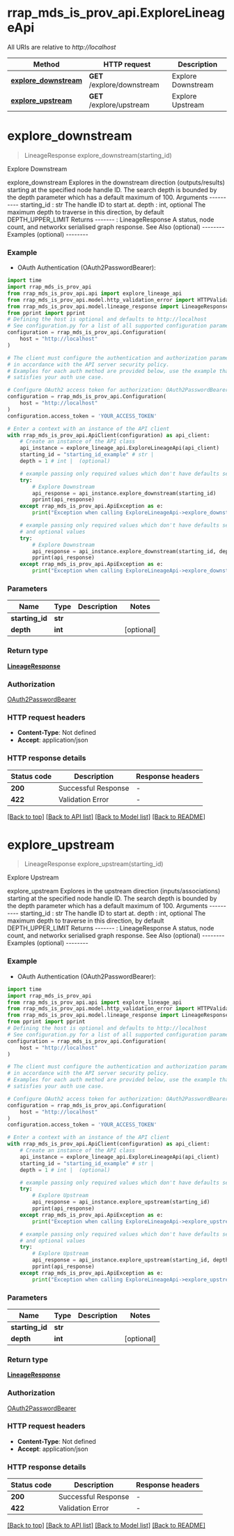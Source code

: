 # rrap_mds_is_prov_api.ExploreLineageApi

All URIs are relative to *http://localhost*

Method | HTTP request | Description
------------- | ------------- | -------------
[**explore_downstream**](ExploreLineageApi.md#explore_downstream) | **GET** /explore/downstream | Explore Downstream
[**explore_upstream**](ExploreLineageApi.md#explore_upstream) | **GET** /explore/upstream | Explore Upstream


# **explore_downstream**
> LineageResponse explore_downstream(starting_id)

Explore Downstream

explore_downstream Explores in the downstream direction (outputs/results) starting at the specified node handle ID. The search  depth is bounded by the depth parameter which has a default maximum of 100.  Arguments ---------- starting_id : str     The handle ID to start at. depth : int, optional     The maximum depth to traverse in this direction, by default DEPTH_UPPER_LIMIT  Returns -------  : LineageResponse     A status, node count, and networkx serialised graph response.  See Also (optional) --------  Examples (optional) --------

### Example

* OAuth Authentication (OAuth2PasswordBearer):

```python
import time
import rrap_mds_is_prov_api
from rrap_mds_is_prov_api.api import explore_lineage_api
from rrap_mds_is_prov_api.model.http_validation_error import HTTPValidationError
from rrap_mds_is_prov_api.model.lineage_response import LineageResponse
from pprint import pprint
# Defining the host is optional and defaults to http://localhost
# See configuration.py for a list of all supported configuration parameters.
configuration = rrap_mds_is_prov_api.Configuration(
    host = "http://localhost"
)

# The client must configure the authentication and authorization parameters
# in accordance with the API server security policy.
# Examples for each auth method are provided below, use the example that
# satisfies your auth use case.

# Configure OAuth2 access token for authorization: OAuth2PasswordBearer
configuration = rrap_mds_is_prov_api.Configuration(
    host = "http://localhost"
)
configuration.access_token = 'YOUR_ACCESS_TOKEN'

# Enter a context with an instance of the API client
with rrap_mds_is_prov_api.ApiClient(configuration) as api_client:
    # Create an instance of the API class
    api_instance = explore_lineage_api.ExploreLineageApi(api_client)
    starting_id = "starting_id_example" # str | 
    depth = 1 # int |  (optional)

    # example passing only required values which don't have defaults set
    try:
        # Explore Downstream
        api_response = api_instance.explore_downstream(starting_id)
        pprint(api_response)
    except rrap_mds_is_prov_api.ApiException as e:
        print("Exception when calling ExploreLineageApi->explore_downstream: %s\n" % e)

    # example passing only required values which don't have defaults set
    # and optional values
    try:
        # Explore Downstream
        api_response = api_instance.explore_downstream(starting_id, depth=depth)
        pprint(api_response)
    except rrap_mds_is_prov_api.ApiException as e:
        print("Exception when calling ExploreLineageApi->explore_downstream: %s\n" % e)
```


### Parameters

Name | Type | Description  | Notes
------------- | ------------- | ------------- | -------------
 **starting_id** | **str**|  |
 **depth** | **int**|  | [optional]

### Return type

[**LineageResponse**](LineageResponse.md)

### Authorization

[OAuth2PasswordBearer](../README.md#OAuth2PasswordBearer)

### HTTP request headers

 - **Content-Type**: Not defined
 - **Accept**: application/json


### HTTP response details

| Status code | Description | Response headers |
|-------------|-------------|------------------|
**200** | Successful Response |  -  |
**422** | Validation Error |  -  |

[[Back to top]](#) [[Back to API list]](../README.md#documentation-for-api-endpoints) [[Back to Model list]](../README.md#documentation-for-models) [[Back to README]](../README.md)

# **explore_upstream**
> LineageResponse explore_upstream(starting_id)

Explore Upstream

explore_upstream Explores in the upstream direction (inputs/associations) starting at the specified node handle ID. The search  depth is bounded by the depth parameter which has a default maximum of 100.  Arguments ---------- starting_id : str     The handle ID to start at. depth : int, optional     The maximum depth to traverse in this direction, by default DEPTH_UPPER_LIMIT  Returns -------  : LineageResponse     A status, node count, and networkx serialised graph response.  See Also (optional) --------  Examples (optional) --------

### Example

* OAuth Authentication (OAuth2PasswordBearer):

```python
import time
import rrap_mds_is_prov_api
from rrap_mds_is_prov_api.api import explore_lineage_api
from rrap_mds_is_prov_api.model.http_validation_error import HTTPValidationError
from rrap_mds_is_prov_api.model.lineage_response import LineageResponse
from pprint import pprint
# Defining the host is optional and defaults to http://localhost
# See configuration.py for a list of all supported configuration parameters.
configuration = rrap_mds_is_prov_api.Configuration(
    host = "http://localhost"
)

# The client must configure the authentication and authorization parameters
# in accordance with the API server security policy.
# Examples for each auth method are provided below, use the example that
# satisfies your auth use case.

# Configure OAuth2 access token for authorization: OAuth2PasswordBearer
configuration = rrap_mds_is_prov_api.Configuration(
    host = "http://localhost"
)
configuration.access_token = 'YOUR_ACCESS_TOKEN'

# Enter a context with an instance of the API client
with rrap_mds_is_prov_api.ApiClient(configuration) as api_client:
    # Create an instance of the API class
    api_instance = explore_lineage_api.ExploreLineageApi(api_client)
    starting_id = "starting_id_example" # str | 
    depth = 1 # int |  (optional)

    # example passing only required values which don't have defaults set
    try:
        # Explore Upstream
        api_response = api_instance.explore_upstream(starting_id)
        pprint(api_response)
    except rrap_mds_is_prov_api.ApiException as e:
        print("Exception when calling ExploreLineageApi->explore_upstream: %s\n" % e)

    # example passing only required values which don't have defaults set
    # and optional values
    try:
        # Explore Upstream
        api_response = api_instance.explore_upstream(starting_id, depth=depth)
        pprint(api_response)
    except rrap_mds_is_prov_api.ApiException as e:
        print("Exception when calling ExploreLineageApi->explore_upstream: %s\n" % e)
```


### Parameters

Name | Type | Description  | Notes
------------- | ------------- | ------------- | -------------
 **starting_id** | **str**|  |
 **depth** | **int**|  | [optional]

### Return type

[**LineageResponse**](LineageResponse.md)

### Authorization

[OAuth2PasswordBearer](../README.md#OAuth2PasswordBearer)

### HTTP request headers

 - **Content-Type**: Not defined
 - **Accept**: application/json


### HTTP response details

| Status code | Description | Response headers |
|-------------|-------------|------------------|
**200** | Successful Response |  -  |
**422** | Validation Error |  -  |

[[Back to top]](#) [[Back to API list]](../README.md#documentation-for-api-endpoints) [[Back to Model list]](../README.md#documentation-for-models) [[Back to README]](../README.md)

